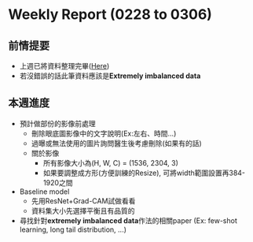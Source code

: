 # Weekly Report (0228 to 0306)

## 前情提要
* 上週已將資料整理完畢([Here](0222_to_0228.md))
* 若沒錯誤的話此筆資料應該是**Extremely imbalanced data**

## 本週進度
* 預計做部份的影像前處理
  * 刪除眼底圖影像中的文字說明(Ex:左右、時間...)
  * 過曝或無法使用的圖片詢問醫生後考慮刪除(如果有的話)
  * 關於影像
    * 所有影像大小為(H, W, C) = (1536, 2304, 3)
    * 如果要調整成方形(方便訓練的Resize), 可將width範圍設置再384-1920之間
* Baseline model
  * 先用ResNet+Grad-CAM試做看看
  * 資料集大小先選擇平衡且有品質的
* 尋找針對**extremely imbalanced data**作法的相關paper (Ex: few-shot learning, long tail distribution, ...)